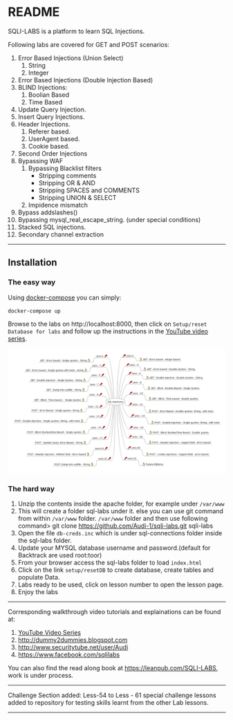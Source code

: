 # README

SQLI-LABS is a platform to learn SQL Injections.


Following labs are covered for GET and POST scenarios:

1. Error Based Injections (Union Select)
	1. String
	2. Integer
2. Error Based Injections (Double Injection Based)
3. BLIND Injections:
	1. Boolian Based
	2. Time Based
4. Update Query Injection.
5. Insert Query Injections.
6. Header Injections.
	1. Referer based.
	2. UserAgent based.
	3. Cookie based.
7. Second Order Injections
8. Bypassing WAF
	1. Bypassing Blacklist filters
		- Stripping comments
		- Stripping OR & AND
		- Stripping SPACES and COMMENTS
		- Stripping UNION & SELECT
	2. Impidence mismatch
9. Bypass addslashes()
10. Bypassing mysql_real_escape_string. (under special conditions)
11. Stacked SQL injections.
12. Secondary channel extraction

---

## Installation

### The easy way

Using [docker-compose](https://docs.docker.com/compose/) you can simply:

```
docker-compose up
```

Browse to the labs on http://localhost:8000, then click on `Setup/reset Database for labs` and follow up the instructions in the [YouTube video series](https://www.youtube.com/watch?v=NJ9AA1_t1Ic&list=PLkiAz1NPnw8qEgzS7cgVMKavvOAdogsro&index=23).

![Lessons](index.html_files/injection_types.png)

### The hard way

1. Unzip the contents inside the apache folder, for example under `/var/www`
2. This will create a folder sql-labs under it. else you can use git command from within `/var/www` folder.
`/var/www` folder and then use following command> git clone https://github.com/Audi-1/sqli-labs.git sqli-labs
3. Open the file `db-creds.inc` which is under sql-connections folder inside the sql-labs folder.
4. Update your MYSQL database username and password.(default for Backtrack are used root:toor)
5. From your browser access the sql-labs folder to load `index.html`
6. Click on the link `setup/resetDB` to create database, create tables and populate Data.
7. Labs ready to be used, click on lesson number to open the lesson page.
8. Enjoy the labs

---

Corresponding walkthrough video tutorials and explainations can be found at:

1. [YouTube Video Series](https://www.youtube.com/watch?v=NJ9AA1_t1Ic&list=PLkiAz1NPnw8qEgzS7cgVMKavvOAdogsro&index=23)
1. http://dummy2dummies.blogspot.com 
2. http://www.securitytube.net/user/Audi
3. https://www.facebook.com/sqlilabs

You can also find the read along book at https://leanpub.com/SQLI-LABS, work is under process.

---

Challenge Section added:
Less-54 to Less - 61 special challenge lessons added to repository for testing skills learnt from the other Lab lessons.

---

